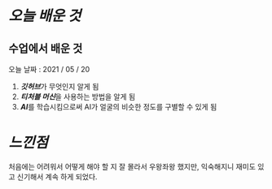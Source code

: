 *오늘 배운 것* 
================
수업에서 배운 것 
---------------
오늘 날짜 : 2021 / 05 / 20
1. ***깃허브***가 무엇인지 알게 됨
2. ***티처블 머신***을 사용하는 방법을 알게 됨
3. ***AI***를 학습시킴으로써 AI가 얼굴의 비슷한 정도를 구별할 수 있게 됨

*느낀점*
=======================
처음에는 어려워서 어떻게 해야 할 지 잘 몰라서 우왕좌왕 했지만, 익숙해지니 재미도 있고 신기해서 계속 하게 되었다.
